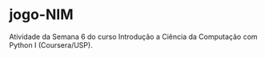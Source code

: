 # jogo-NIM
Atividade da Semana 6 do curso Introdução a Ciência da Computação com Python I (Coursera/USP).
